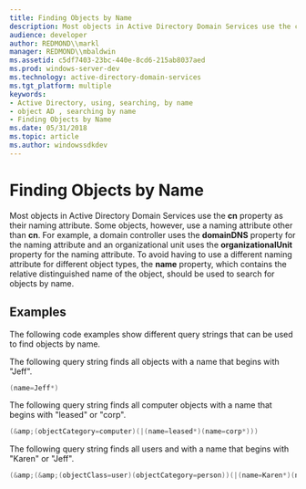 ```yaml
---
title: Finding Objects by Name
description: Most objects in Active Directory Domain Services use the cn property as their naming attribute.
audience: developer
author: REDMOND\\markl
manager: REDMOND\\mbaldwin
ms.assetid: c5df7403-23bc-440e-8cd6-215ab8037aed
ms.prod: windows-server-dev
ms.technology: active-directory-domain-services
ms.tgt_platform: multiple
keywords:
- Active Directory, using, searching, by name
- object AD , searching by name
- Finding Objects by Name
ms.date: 05/31/2018
ms.topic: article
ms.author: windowssdkdev
---
```


# Finding Objects by Name

Most objects in Active Directory Domain Services use the **cn** property as their naming attribute. Some objects, however, use a naming attribute other than **cn**. For example, a domain controller uses the **domainDNS** property for the naming attribute and an organizational unit uses the **organizationalUnit** property for the naming attribute. To avoid having to use a different naming attribute for different object types, the **name** property, which contains the relative distinguished name of the object, should be used to search for objects by name.

## Examples

The following code examples show different query strings that can be used to find objects by name.

The following query string finds all objects with a name that begins with "Jeff".


```C++
(name=Jeff*)
```



The following query string finds all computer objects with a name that begins with "leased" or "corp".


```C++
(&amp;(objectCategory=computer)(|(name=leased*)(name=corp*)))
```



The following query string finds all users and with a name that begins with "Karen" or "Jeff".


```C++
(&amp;(&amp;(objectClass=user)(objectCategory=person))(|(name=Karen*)(name=Jeff*)))
```



 

 




